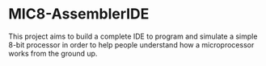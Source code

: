 # MIC8-AssemblerIDE
This project aims to build a complete IDE to program and simulate a simple 8-bit processor in order to help people understand
how a microprocessor works from the ground up. 
